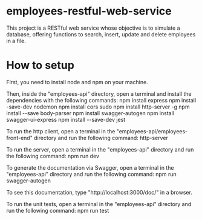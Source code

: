 # employees-restful-web-service
This project is a RESTful web service whose objective is to simulate a database, offering functions to search, insert, update and delete employees in a file.

# How to setup
First, you need to install node and npm on your machine.

Then, inside the "employees-api" directory, open a terminal and install the dependencies with the following commands:
npm install express
npm install -save-dev nodemon
npm install cors
sudo npm install http-server -g
npm install --save body-parser
npm install swagger-autogen
npm install swagger-ui-express
npm install --save-dev jest

To run the http client, open a terminal in the "employees-api/employees-front-end" directory and run the following command:
http-server

To run the server, open a terminal in the "employees-api" directory and run the following command:
npm run dev

To generate the documentation via Swagger, open a terminal in the "employees-api" directory and run the following command:
npm run swagger-autogen

To see this documentation, type "http://localhost:3000/doc/" in a browser.

To run the unit tests, open a terminal in the "employees-api" directory and run the following command:
npm run test
